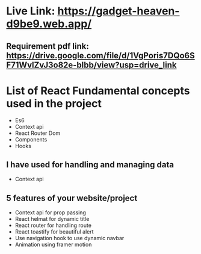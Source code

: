 # Live Link: https://gadget-heaven-d9be9.web.app/
## Requirement pdf link: https://drive.google.com/file/d/1VgPoris7DQo6SF71WvlZvJ3o82e-bIbb/view?usp=drive_link
# List of React Fundamental concepts used in the project
- Es6
- Context api
- React Router Dom
- Components
- Hooks

## I have used for handling and managing data
- Context api

## 5 features of your website/project
- Context api for prop passing
- React helmat for dynamic title
- React router for handling route
- React toastify for beautiful alert
- Use navigation hook to use dynamic navbar
- Animation using framer motion